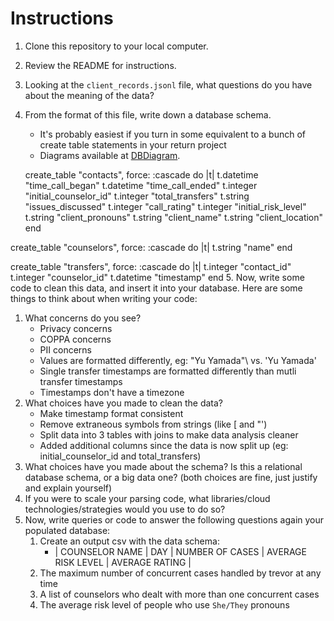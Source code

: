 # Instructions
1. Clone this repository to your local computer.
2. Review the README for instructions.
3. Looking at the `client_records.jsonl` file, what questions do you have about the meaning of the data?
4. From the format of this file, write down a database schema.
   * It's probably easiest if you turn in some equivalent to a bunch of create table statements in your return project
    * Diagrams available at [DBDiagram](https://dbdiagram.io/d/6453cdf9dca9fb07c483a5b7).

   create_table "contacts", force: :cascade do |t|
    t.datetime "time_call_began"
    t.datetime "time_call_ended"
    t.integer "initial_counselor_id"
    t.integer "total_transfers"
    t.string "issues_discussed"
    t.integer "call_rating"
    t.integer "initial_risk_level"
    t.string "client_pronouns"
    t.string "client_name"
    t.string "client_location"
  end

  create_table "counselors", force: :cascade do |t|
    t.string "name"
  end

  create_table "transfers", force: :cascade do |t|
    t.integer "contact_id"
    t.integer "counselor_id"
    t.datetime "timestamp"
  end
5. Now, write some code to clean this data, and insert it into your database. Here are some things to think about when writing your code:
   1. What concerns do you see?
      * Privacy concerns
      * COPPA concerns
      * PII concerns
      * Values are formatted differently, eg: \"Yu Yamada"\ vs. 'Yu Yamada'
      * Single transfer timestamps are formatted differently than mutli transfer timestamps
      * Timestamps don't have a timezone
   2. What choices have you made to clean the data?
      * Make timestamp format consistent
      * Remove extraneous symbols from strings (like [ and "')
      * Split data into 3 tables with joins to make data analysis cleaner
      * Added additional columns since the data is now split up (eg: initial_counselor_id and total_transfers)
   3. What choices have you made about the schema? Is this a relational database schema, or a big data one? (both choices are fine, just justify and explain yourself)
   4. If you were to scale your parsing code, what libraries/cloud technologies/strategies would you use to do so?
4. Now, write queries or code to answer the following questions again your populated database:
   1. Create an output csv with the data schema:
       * | COUNSELOR NAME  | DAY  | NUMBER OF CASES  | AVERAGE RISK LEVEL  | AVERAGE RATING  |
    2. The maximum number of concurrent cases handled by trevor at any time
    3. A list of counselors who dealt with more than one concurrent cases
    4. The average risk level of people who use `She/They` pronouns

